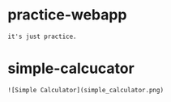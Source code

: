 # practice-webapp
```
it's just practice.
```

# simple-calcucator
```
![Simple Calculator](simple_calculator.png)
```
